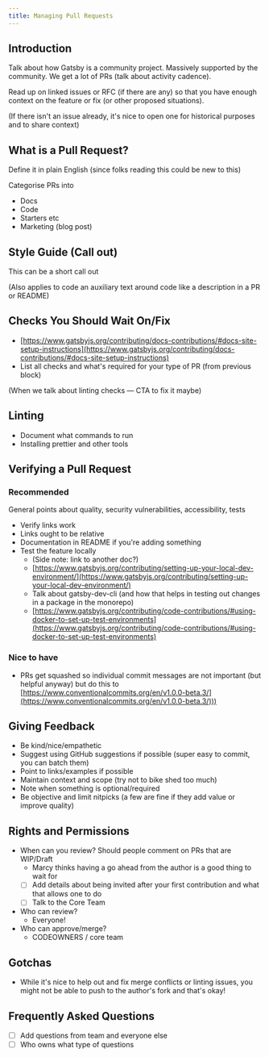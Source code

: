 ```yaml
---
title: Managing Pull Requests
---
```


## Introduction

Talk about how Gatsby is a community project. Massively supported by the community. We get a lot of PRs (talk about activity cadence).

Read up on linked issues or RFC (if there are any) so that you have enough context on the feature or fix (or other proposed situations).

(If there isn't an issue already, it's nice to open one for historical purposes and to share context)

## What is a Pull Request?

Define it in plain English (since folks reading this could be new to this)

Categorise PRs into

- Docs
- Code
- Starters etc
- Marketing (blog post)

## Style Guide (Call out)

This can be a short call out

(Also applies to code an auxiliary text around code like a description in a PR or README)

## Checks You Should Wait On/Fix

- [https://www.gatsbyjs.org/contributing/docs-contributions/#docs-site-setup-instructions](https://www.gatsbyjs.org/contributing/docs-contributions/#docs-site-setup-instructions)
- List all checks and what's required for your type of PR (from previous block)

(When we talk about linting checks — CTA to fix it maybe)

## Linting

- Document what commands to run
- Installing prettier and other tools

## Verifying a Pull Request

### Recommended

General points about quality, security vulnerabilities, accessibility, tests

- Verify links work
- Links ought to be relative
- Documentation in README if you're adding something
- Test the feature locally
  - (Side note: link to another doc?)
  - [https://www.gatsbyjs.org/contributing/setting-up-your-local-dev-environment/](https://www.gatsbyjs.org/contributing/setting-up-your-local-dev-environment/)
  - Talk about gatsby-dev-cli (and how that helps in testing out changes in a package in the monorepo)
  - [https://www.gatsbyjs.org/contributing/code-contributions/#using-docker-to-set-up-test-environments](https://www.gatsbyjs.org/contributing/code-contributions/#using-docker-to-set-up-test-environments)

### Nice to have

- PRs get squashed so individual commit messages are not important (but helpful anyway) but do this to [https://www.conventionalcommits.org/en/v1.0.0-beta.3/](https://www.conventionalcommits.org/en/v1.0.0-beta.3/)))

## Giving Feedback

- Be kind/nice/empathetic
- Suggest using GitHub suggestions if possible (super easy to commit, you can batch them)
- Point to links/examples if possible
- Maintain context and scope (try not to bike shed too much)
- Note when something is optional/required
- Be objective and limit nitpicks (a few are fine if they add value or improve quality)

## Rights and Permissions

- When can you review? Should people comment on PRs that are WIP/Draft
  - Marcy thinks having a go ahead from the author is a good thing to wait for
  - [ ] Add details about being invited after your first contribution and what that allows one to do
  - [ ] Talk to the Core Team
- Who can review?
  - Everyone!
- Who can approve/merge?
  - CODEOWNERS / core team

## Gotchas

- While it's nice to help out and fix merge conflicts or linting issues, you might not be able to push to the author's fork and that's okay!

## Frequently Asked Questions

- [ ] Add questions from team and everyone else
- [ ] Who owns what type of questions
